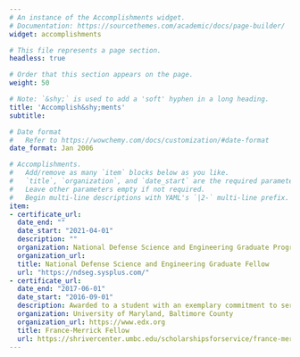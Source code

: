 ```yaml
---
# An instance of the Accomplishments widget.
# Documentation: https://sourcethemes.com/academic/docs/page-builder/
widget: accomplishments

# This file represents a page section.
headless: true

# Order that this section appears on the page.
weight: 50

# Note: `&shy;` is used to add a 'soft' hyphen in a long heading.
title: 'Accomplish&shy;ments'
subtitle:

# Date format
#   Refer to https://wowchemy.com/docs/customization/#date-format
date_format: Jan 2006

# Accomplishments.
#   Add/remove as many `item` blocks below as you like.
#   `title`, `organization`, and `date_start` are the required parameters.
#   Leave other parameters empty if not required.
#   Begin multi-line descriptions with YAML's `|2-` multi-line prefix.
item:
- certificate_url: 
  date_end: ""
  date_start: "2021-04-01"
  description: ""
  organization: National Defense Science and Engineering Graduate Program
  organization_url: 
  title: National Defense Science and Engineering Graduate Fellow
  url: "https://ndseg.sysplus.com/"
- certificate_url: 
  date_end: "2017-06-01"
  date_start: "2016-09-01"
  description: Awarded to a student with an exemplary commitment to service, leadership, and civic engagement on the UMBC campus and in Baltimore City
  organization: University of Maryland, Baltimore County
  organization_url: https://www.edx.org
  title: France-Merrick Fellow
  url: https://shrivercenter.umbc.edu/scholarshipsforservice/france-merrick-scholarship-program/
---
```

